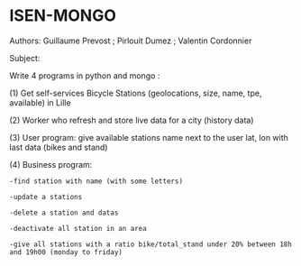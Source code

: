 # ISEN-MONGO

Authors: Guillaume Prevost ; Pirlouit Dumez ; Valentin Cordonnier

Subject:

Write 4 programs in python and mongo : 

(1) Get self-services Bicycle Stations (geolocations, size, name, tpe, available) in Lille 

(2) Worker who refresh and store live data for a city (history data) 

(3) User program: give available stations name next to the user lat, lon with last data (bikes and stand) 

(4) Business program:

    -find station with name (with some letters)

    -update a stations

    -delete a station and datas

    -deactivate all station in an area

    -give all stations with a ratio bike/total_stand under 20% between 18h and 19h00 (monday to friday)
